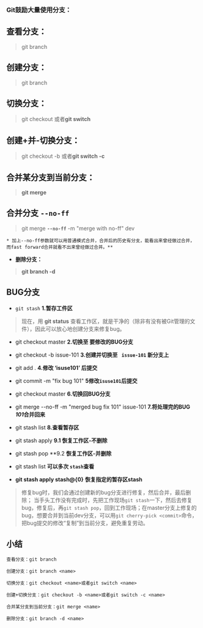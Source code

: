 ﻿﻿
### Git鼓励大量使用分支：

##  **查看分支：**
>git branch

##  **创建分支：**
>git branch <name>

## **切换分支：**
>git checkout <name>或者**git switch <name>**

## **创建+并-切换分支：**
>git checkout -b <name>或者**git switch -c <name>**

## **合并某分支到当前分支：**
>**git merge <name>**
## 合并分支 `--no-ff`
>git merge **`--no-ff`** -m  "merge with no-ff"  dev
    
    * 加上--no-ff参数就可以用普通模式合并，合并后的历史有分支，能看出来曾经做过合并，而fast forward合并就看不出来曾经做过合并。**

* **删除分支：**
>**git branch -d <name>**

##  **BUG分支**
* `git stash` **1.暂存工件区**
> 现在，用 **git status** 查看工作区，就是干净的（除非有没有被Git管理的文件），因此可以放心地创建分支来修复bug。
* git checkout master **2.切换至 要修改的BUG分支**
* git checkout -b issue-101 **3.创建并切换至 ` issue-101` 新分支上**
* git add .    **4.修改 ‘isuse101’ 后提交**
* git commit -m "fix bug 101"   **5修改`isuse101`后提交**
* git checkout master   **6.切换回BUG分支** 
* git merge --no-ff -m "merged bug fix 101" issue-101 **7.将处理完的BUG *101*合并回来**
 * git stash list  **8.查看暂存区**
 * git stash apply **9.1 恢复工作区-不删除**
 * git stash pop **9.2 **恢复工作区-并删除**

 * git stash list **可以多次 `stash`查看**
 * **git stash apply stash@{0}** **恢复指定的暂存区stash**
 
> 修复bug时，我们会通过创建新的bug分支进行修复，然后合并，最后删除；
当手头工作没有完成时，先把工作现场`git stash`一下，然后去修复bug，修复后，再`git stash pop`，回到工作现场；在master分支上修复的bug，想要合并到当前dev分支，可以用`git cherry-pick <commit>`命令，把bug提交的修改“复制”到当前分支，避免重复劳动。


## 小结
```
查看分支：git branch

创建分支：git branch <name>

切换分支：git checkout <name>或者git switch <name>

创建+切换分支：git checkout -b <name>或者git switch -c <name>

合并某分支到当前分支：git merge <name>

删除分支：git branch -d <name>
```


